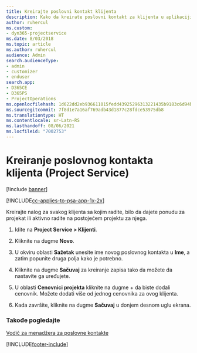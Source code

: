 ```yaml
---
title: Kreirajte poslovni kontakt klijenta
description: Kako da kreirate poslovni kontakt za klijenta u aplikaciji Project Service
author: ruhercul
ms.custom:
- dyn365-projectservice
ms.date: 8/03/2018
ms.topic: article
ms.author: ruhercul
audience: Admin
search.audienceType:
- admin
- customizer
- enduser
search.app:
- D365CE
- D365PS
- ProjectOperations
ms.openlocfilehash: 1d622dd2eb936611015fedd43925296313221435b9183c6d94bc6e6538518770
ms.sourcegitcommit: 7f8d1e7a16af769adb43d1877c28fdce53975db8
ms.translationtype: HT
ms.contentlocale: sr-Latn-RS
ms.lasthandoff: 08/06/2021
ms.locfileid: "7002753"
---
```

# <a name="create-a-customer-account-project-service"></a>Kreiranje poslovnog kontakta klijenta (Project Service)

[!include [banner](../includes/psa-now-project-operations.md)]

[!INCLUDE[cc-applies-to-psa-app-1x-2x](../includes/cc-applies-to-psa-app-1x-2x.md)]

Kreirajte nalog za svakog klijenta sa kojim radite, bilo da dajete ponudu za projekat ili aktivno radite na postojećem projektu za njega.  
  
1.  Idite na **Project Service > Klijenti**.  
  
2.  Kliknite na dugme **Novo**.  
  
3.  U okviru oblasti **Sažetak** unesite ime novog poslovnog kontakta u **Ime**, a zatim popunite druga polja kako je potrebno.  
  
4.  Kliknite na dugme **Sačuvaj** za kreiranje zapisa tako da možete da nastavite ga uređujete.  
  
5.  U oblasti **Cenovnici projekta** kliknite na dugme + da biste dodali cenovnik. Možete dodati više od jednog cenovnika za ovog klijenta.  
  
6.  Kada završite, kliknite na dugme **Sačuvaj** u donjem desnom uglu ekrana.  
  
### <a name="see-also"></a>Takođe pogledajte  
 [Vodič za menadžera za poslovne kontakte](../psa/account-manager-guide.md)


[!INCLUDE[footer-include](../includes/footer-banner.md)]
